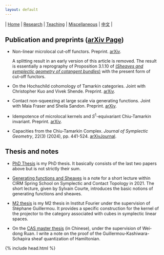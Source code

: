 ```yaml
---
layout: default
---
```




| [Home](index.md)  | [Research](research-en.md)    | [Teaching](teaching-en.md) | [Miscellaneous](miscellaneous-en.md)        | [中文](research-ch.md) |


## Publication and preprints ([arXiv Page](https://arxiv.org/a/zhang_b_7.html))

 - Non-linear microlocal cut-off functors. Preprint. [arXiv](https://arxiv.org/abs/2406.02725).

   A splitting result in an early version of this article is removed. The result is essentially a reprography of Proposition 3.1.10 of [(_Sheaves and symplectic geometry of cotangent bundles_)](https://arxiv.org/abs/1905.07341) with the present form of cut-off functors.

 - On the Hochschild cohomology of Tamarkin categories. Joint with Christopher Kuo and Vivek Shende. Preprint. [arXiv](https://arxiv.org/abs/2312.11447). 
  
 - Contact non-squeezing at large scale via generating functions. Joint with Maia Fraser and Sheila Sandon. Preprint. [arXiv](https://arxiv.org/abs/2310.11993). 

 - Idempotence of microlocal kernels and $S^1$-equivariant Chiu-Tamarkin invariant. Preprint. [arXiv](https://arxiv.org/abs/2306.12316).
  
 - Capacities from the Chiu-Tamarkin Complex. _Journal of Symplectic Geometry_, 22(3) (2024), pp. 441-524. [arXiv](https://arxiv.org/abs/2103.05143)[Journal](https://dx.doi.org/10.4310/JSG.241001211759). 

## Thesis and notes

- [PhD Thesis](Files/PhD_Thesis.pdf) is my PhD thesis. It basically consists of the last two papers above but is not strictly their sum.

- [Generating functions and Sheaves](Files/GF-Sheaves.pdf) is a note for a short lecture within CIRM Spring School on Symplectic and Contact Topology in 2021. The short lecture, given by Sylvain Courte, introduces the basic notions of generating functions and sheaves.

- [M2 thesis](Files/M2_thesis.pdf) is my M2 thesis in Institut Fourier under the supervision of Stéphane Guillermou. It provides a specific construction for the kernel of the projector to the category associated with cubes in symplectic linear spaces.

- On the [CAS master thesis](Files/CAS_Thesis.pdf) (in Chinese), under the supervision of Wei-dong Ruan. I write a note on the proof of the Guillermou-Kashiwara-Schapira sheaf quantization of Hamiltonian.


{% include head.html %}
